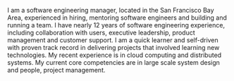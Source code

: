 I am a software engineering manager, located in the San Francisco Bay Area, experienced in hiring, mentoring software engineers and building and running a team. I have nearly 12 years of software engineering experience, including collaboration with users, executive leadership, product management and customer support. I am a quick learner and self-driven with proven track record in delivering projects that involved learning new technologies. My recent experience is in cloud computing and distributed systems. My current core competencies are in large scale system design and people, project management.
